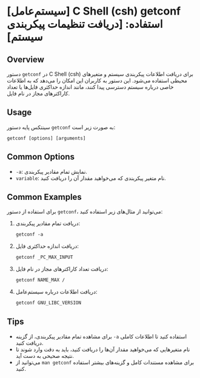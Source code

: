 # [سیستم‌عامل] C Shell (csh) getconf استفاده: [دریافت تنظیمات پیکربندی سیستم]

## Overview
دستور `getconf` در C Shell (csh) برای دریافت اطلاعات پیکربندی سیستم و متغیرهای محیطی استفاده می‌شود. این دستور به کاربران این امکان را می‌دهد که به اطلاعات خاصی درباره سیستم دسترسی پیدا کنند، مانند اندازه حداکثری فایل‌ها یا تعداد کاراکترهای مجاز در نام فایل.

## Usage
سینتکس پایه دستور `getconf` به صورت زیر است:

```
getconf [options] [arguments]
```

## Common Options
- `-a`: نمایش تمام مقادیر پیکربندی.
- `variable`: نام متغیر پیکربندی که می‌خواهید مقدار آن را دریافت کنید.

## Common Examples
برای استفاده از دستور `getconf`، می‌توانید از مثال‌های زیر استفاده کنید:

1. دریافت تمام مقادیر پیکربندی:
   ```csh
   getconf -a
   ```

2. دریافت اندازه حداکثری فایل:
   ```csh
   getconf _PC_MAX_INPUT
   ```

3. دریافت تعداد کاراکترهای مجاز در نام فایل:
   ```csh
   getconf NAME_MAX /
   ```

4. دریافت اطلاعات درباره سیستم‌عامل:
   ```csh
   getconf GNU_LIBC_VERSION
   ```

## Tips
- برای مشاهده تمام مقادیر پیکربندی، از گزینه `-a` استفاده کنید تا اطلاعات کاملی دریافت کنید.
- نام متغیرهایی که می‌خواهید مقدار آن‌ها را دریافت کنید، باید به دقت وارد شوند تا نتیجه صحیحی به دست آید.
- می‌توانید از `man getconf` برای مشاهده مستندات کامل و گزینه‌های بیشتر استفاده کنید.